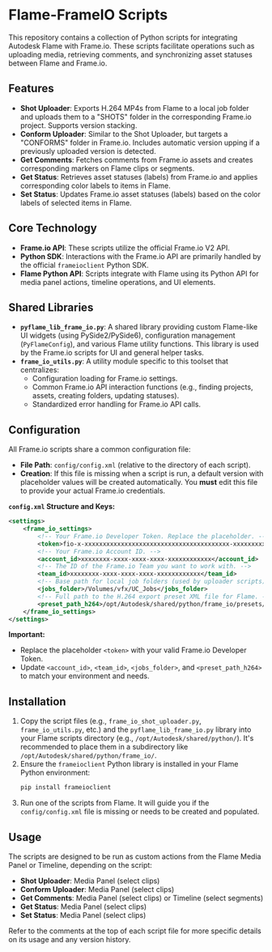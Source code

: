 # Flame-FrameIO Scripts

This repository contains a collection of Python scripts for integrating Autodesk Flame with Frame.io. These scripts facilitate operations such as uploading media, retrieving comments, and synchronizing asset statuses between Flame and Frame.io.

## Features

*   **Shot Uploader**: Exports H.264 MP4s from Flame to a local job folder and uploads them to a "SHOTS" folder in the corresponding Frame.io project. Supports version stacking.
*   **Conform Uploader**: Similar to the Shot Uploader, but targets a "CONFORMS" folder in Frame.io. Includes automatic version upping if a previously uploaded version is detected.
*   **Get Comments**: Fetches comments from Frame.io assets and creates corresponding markers on Flame clips or segments.
*   **Get Status**: Retrieves asset statuses (labels) from Frame.io and applies corresponding color labels to items in Flame.
*   **Set Status**: Updates Frame.io asset statuses (labels) based on the color labels of selected items in Flame.

## Core Technology

*   **Frame.io API**: These scripts utilize the official Frame.io V2 API.
*   **Python SDK**: Interactions with the Frame.io API are primarily handled by the official `frameioclient` Python SDK.
*   **Flame Python API**: Scripts integrate with Flame using its Python API for media panel actions, timeline operations, and UI elements.

## Shared Libraries

*   **`pyflame_lib_frame_io.py`**: A shared library providing custom Flame-like UI widgets (using PySide2/PySide6), configuration management (`PyFlameConfig`), and various Flame utility functions. This library is used by the Frame.io scripts for UI and general helper tasks.
*   **`frame_io_utils.py`**: A utility module specific to this toolset that centralizes:
    *   Configuration loading for Frame.io settings.
    *   Common Frame.io API interaction functions (e.g., finding projects, assets, creating folders, updating statuses).
    *   Standardized error handling for Frame.io API calls.

## Configuration

All Frame.io scripts share a common configuration file:

*   **File Path**: `config/config.xml` (relative to the directory of each script).
*   **Creation**: If this file is missing when a script is run, a default version with placeholder values will be created automatically. You **must** edit this file to provide your actual Frame.io credentials.

**`config.xml` Structure and Keys:**

```xml
<settings>
    <frame_io_settings>
        <!-- Your Frame.io Developer Token. Replace the placeholder. -->
        <token>fio-x-xxxxxxxxxxxxxxxxxxxxxxxxxxxxxxxxxxxxxxxx-xxxxxxxxxxx-xxxxxxxxxxx</token>
        <!-- Your Frame.io Account ID. -->
        <account_id>xxxxxxxx-xxxx-xxxx-xxxx-xxxxxxxxxxxx</account_id>
        <!-- The ID of the Frame.io Team you want to work with. -->
        <team_id>xxxxxxxx-xxxx-xxxx-xxxx-xxxxxxxxxxxx</team_id>
        <!-- Base path for local job folders (used by uploader scripts). -->
        <jobs_folder>/Volumes/vfx/UC_Jobs</jobs_folder>
        <!-- Full path to the H.264 export preset XML file for Flame. -->
        <preset_path_h264>/opt/Autodesk/shared/python/frame_io/presets/UC H264 10Mbits.xml</preset_path_h264>
    </frame_io_settings>
</settings>
```

**Important:**
*   Replace the placeholder `<token>` with your valid Frame.io Developer Token.
*   Update `<account_id>`, `<team_id>`, `<jobs_folder>`, and `<preset_path_h264>` to match your environment and needs.

## Installation

1.  Copy the script files (e.g., `frame_io_shot_uploader.py`, `frame_io_utils.py`, etc.) and the `pyflame_lib_frame_io.py` library into your Flame scripts directory (e.g., `/opt/Autodesk/shared/python/`). It's recommended to place them in a subdirectory like `/opt/Autodesk/shared/python/frame_io/`.
2.  Ensure the `frameioclient` Python library is installed in your Flame Python environment:
    ```bash
    pip install frameioclient
    ```
3.  Run one of the scripts from Flame. It will guide you if the `config/config.xml` file is missing or needs to be created and populated.

## Usage

The scripts are designed to be run as custom actions from the Flame Media Panel or Timeline, depending on the script:

*   **Shot Uploader**: Media Panel (select clips)
*   **Conform Uploader**: Media Panel (select clips)
*   **Get Comments**: Media Panel (select clips) or Timeline (select segments)
*   **Get Status**: Media Panel (select clips)
*   **Set Status**: Media Panel (select clips)

Refer to the comments at the top of each script file for more specific details on its usage and any version history.
